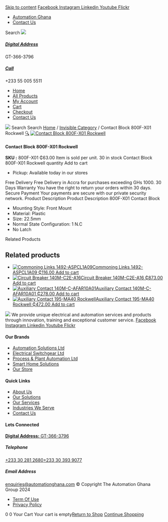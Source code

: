 [Skip to content](https://store.automationghana.com/product/contact-block-800f-x01/#content)
[ Facebook ](https://www.facebook.com/automationgh/) [ Instagram ](https://www.instagram.com/automationgh/) [ Linkedin ](https://www.linkedin.com/company/the-automation-ghana-limited/) [ Youtube ](https://www.youtube.com/channel/UCurrRDUSm5oIW39VXjn1u0w) [ Flickr ](https://www.flickr.com/photos/181794037@N07/)
  * [ Automation Ghana ](https://automationghana.com)
  * [ Contact Us ](https://store.automationghana.com/contact/)


Search
[ ![](https://store.automationghana.com/wp-content/uploads/2024/04/Website-TAGG-Logo-BLUE.png) ](https://store.automationghana.com/)
[ ](https://maps.app.goo.gl/m4xeaagWCNbLk4jM6)
#####  [ Digital Address ](https://maps.app.goo.gl/m4xeaagWCNbLk4jM6)
GT-366-3796 
[ ](tel:+233550055511)
#####  [ Call ](tel:+233550055511)
+233 55 005 5511 
  * [Home](https://store.automationghana.com/)
  * [All Products](https://store.automationghana.com/shop/)
  * [My Account](https://store.automationghana.com/my-account/)
  * [Cart](https://store.automationghana.com/cart/)
  * [Checkout](https://store.automationghana.com/checkout/)
  * [Contact Us](https://store.automationghana.com/contact/)


[![](https://store.automationghana.com/wp-content/uploads/2024/04/AutomationGhana_logo_white.png)](https://store.automationghana.com)
Search
Search
[Home](https://store.automationghana.com) / [Invisible Category](https://store.automationghana.com/product-category/invisible-category/) / Contact Block 800F-X01 Rockwell
[🔍](https://store.automationghana.com/product/contact-block-800f-x01/)
[![Contact Block 800F-X01 Rockwell](https://store.automationghana.com/wp-content/uploads/2020/12/800F-X01.jpg)](https://store.automationghana.com/wp-content/uploads/2020/12/800F-X01.jpg)
####  Contact Block 800F-X01 Rockwell 
**SKU :** 800F-X01 
₵63.00
Item is sold per unit.
30 in stock
Contact Block 800F-X01 Rockwell quantity
Add to cart
  * Pickup: Available today in our stores


Free Delivery 
Free Delivery in Accra for purchases exceeding GHs 1000. 
30 Days Warranty 
You have the right to return your orders within 30 days. 
Secure Payment 
Your payments are secure with our private security network. 
Product Description
Product Description
800F-X01 Contact Block 
  * Mounting Style: Front Mount
  * Material: Plastic
  * Size: 22.5mm
  * Normal State Configuration: 1 N.C
  * No Latch


Related Products 
## Related products
  * [![Commoning Links 1492-ASPCL1A09](https://store.automationghana.com/wp-content/uploads/2020/12/1492-ASPCL1A09.jpg)Commoning Links 1492-ASPCL1A09 ₵116.00 ](https://store.automationghana.com/product/commoning-links-1492-aspcl1a09/)
[Add to cart](https://store.automationghana.com/product/contact-block-800f-x01/?add-to-cart=2985)
  * [![Circuit Breaker 140M-C2E-A16](https://store.automationghana.com/wp-content/uploads/2020/12/140M-C2E-A16-300x300.jpg)Circuit Breaker 140M-C2E-A16 ₵873.00 ](https://store.automationghana.com/product/circuit-breaker-140m-c2e-a16/)
[Add to cart](https://store.automationghana.com/product/contact-block-800f-x01/?add-to-cart=2979)
  * [![Auxiliary Contact 140M-C-AFAR10A01](https://store.automationghana.com/wp-content/uploads/2020/12/140M-C-AFAR10A01-300x298.jpg)Auxiliary Contact 140M-C-AFAR10A01 ₵278.00 ](https://store.automationghana.com/product/auxiliary-contact-140m-c-afar10a01/)
[Add to cart](https://store.automationghana.com/product/contact-block-800f-x01/?add-to-cart=2963)
  * [![Auxiliary Contact 195-MA40 Rockwell](https://store.automationghana.com/wp-content/uploads/2020/11/195-MA40.jpg)Auxiliary Contact 195-MA40 Rockwell ₵472.00 ](https://store.automationghana.com/product/auxiliary-contact-195-ma40/)
[Add to cart](https://store.automationghana.com/product/contact-block-800f-x01/?add-to-cart=2944)


![](https://store.automationghana.com/wp-content/uploads/2024/04/AutomationGhana_logo_white.png)
We provide unique electrical and automation services and products through innovation, training and exceptional customer service.
[ Facebook ](https://www.facebook.com/automationgh/) [ Instagram ](https://www.instagram.com/automationgh/) [ Linkedin ](https://www.linkedin.com/company/the-automation-ghana-limited/) [ Youtube ](https://www.youtube.com/channel/UCurrRDUSm5oIW39VXjn1u0w) [ Flickr ](https://www.flickr.com/photos/181794037@N07/)
#### Our Brands
  * [ Automation Solutions Ltd ](https://store.automationghana.com/product/contact-block-800f-x01/)
  * [ Electrical Switchgear Ltd ](https://store.automationghana.com/product/contact-block-800f-x01/)
  * [ Process & Plant Automation Ltd ](https://store.automationghana.com/product/contact-block-800f-x01/)
  * [ Smart Home Solutions ](https://store.automationghana.com/product/contact-block-800f-x01/)
  * [ Our Store ](https://store.automationghana.com/product/contact-block-800f-x01/)


#### Quick Links
  * [ About Us ](https://store.automationghana.com/product/contact-block-800f-x01/)
  * [ Our Solutions ](https://store.automationghana.com/product/contact-block-800f-x01/)
  * [ Our Services ](https://store.automationghana.com/product/contact-block-800f-x01/)
  * [ Industries We Serve ](https://store.automationghana.com/product/contact-block-800f-x01/)
  * [ Contact Us ](https://store.automationghana.com/product/contact-block-800f-x01/)


#### Lets Connected
[**Digital Address:** GT-366-3796](https://maps.app.goo.gl/m4xeaagWCNbLk4jM6)
#####  Telephone 
[ +233 30 281 2680](tel:+233302812680)[+233 30 393 9077](https://store.automationghana.com/product/contact-block-800f-x01/+233303939077)
#####  Email Address 
enquiries@automationghana.com 
© Copyright The Automation Ghana Group 2024
  * [ Term Of Use ](https://store.automationghana.com/product/contact-block-800f-x01/)
  * [ Privacy Policy ](https://store.automationghana.com/product/contact-block-800f-x01/)


0
0
Your Cart
Your cart is empty[Return to Shop](https://store.automationghana.com/shop/)
[Continue Shopping](https://store.automationghana.com/product/contact-block-800f-x01/)
